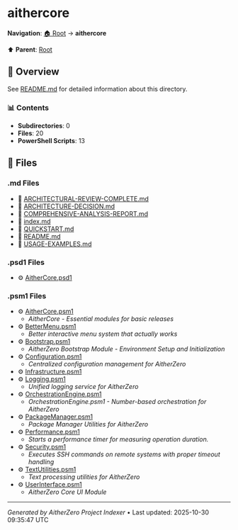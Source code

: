 # aithercore

**Navigation**: [🏠 Root](../index.md) → **aithercore**

⬆️ **Parent**: [Root](../index.md)

## 📖 Overview

See [README.md](./README.md) for detailed information about this directory.

### 📊 Contents

- **Subdirectories**: 0
- **Files**: 20
- **PowerShell Scripts**: 13

## 📄 Files

### .md Files

- 📝 [ARCHITECTURAL-REVIEW-COMPLETE.md](./ARCHITECTURAL-REVIEW-COMPLETE.md)
- 📝 [ARCHITECTURE-DECISION.md](./ARCHITECTURE-DECISION.md)
- 📝 [COMPREHENSIVE-ANALYSIS-REPORT.md](./COMPREHENSIVE-ANALYSIS-REPORT.md)
- 📝 [index.md](./index.md)
- 📝 [QUICKSTART.md](./QUICKSTART.md)
- 📝 [README.md](./README.md)
- 📝 [USAGE-EXAMPLES.md](./USAGE-EXAMPLES.md)

### .psd1 Files

- ⚙️ [AitherCore.psd1](./AitherCore.psd1)

### .psm1 Files

- ⚙️ [AitherCore.psm1](./AitherCore.psm1)
  - *AitherCore - Essential modules for basic releases*
- ⚙️ [BetterMenu.psm1](./BetterMenu.psm1)
  - *Better interactive menu system that actually works*
- ⚙️ [Bootstrap.psm1](./Bootstrap.psm1)
  - *AitherZero Bootstrap Module - Environment Setup and Initialization*
- ⚙️ [Configuration.psm1](./Configuration.psm1)
  - *Centralized configuration management for AitherZero*
- ⚙️ [Infrastructure.psm1](./Infrastructure.psm1)
- ⚙️ [Logging.psm1](./Logging.psm1)
  - *Unified logging service for AitherZero*
- ⚙️ [OrchestrationEngine.psm1](./OrchestrationEngine.psm1)
  - *OrchestrationEngine.psm1 - Number-based orchestration for AitherZero*
- ⚙️ [PackageManager.psm1](./PackageManager.psm1)
  - *Package Manager Utilities for AitherZero*
- ⚙️ [Performance.psm1](./Performance.psm1)
  - *Starts a performance timer for measuring operation duration.*
- ⚙️ [Security.psm1](./Security.psm1)
  - *Executes SSH commands on remote systems with proper timeout handling*
- ⚙️ [TextUtilities.psm1](./TextUtilities.psm1)
  - *Text processing utilities for AitherZero*
- ⚙️ [UserInterface.psm1](./UserInterface.psm1)
  - *AitherZero Core UI Module*

---

*Generated by AitherZero Project Indexer* • Last updated: 2025-10-30 09:35:47 UTC

